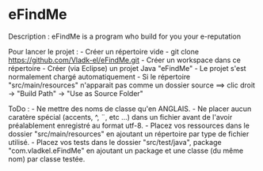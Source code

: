 eFindMe
=======

Description : eFindMe is a program who build for you your e-reputation

Pour lancer le projet : 
	- Créer un répertoire vide
	- git clone https://github.com/Vladk-el/eFindMe.git
	- Créer un workspace dans ce répertoire
	- Créer (via Eclipse) un projet Java "eFindMe"
	- Le projet s'est normalement chargé automatiquement
	- Si le répertoire "src/main/resources" n'apparait pas comme un dossier source ==> clic droit -> "Build Path" -> "Use as Source Folder"

ToDo : 
	- Ne mettre des noms de classe qu'en ANGLAIS.
	- Ne placer aucun caratère spécial (accents, ^, ¨, etc ...) dans un fichier avant de l'avoir préalablement enregistré au format utf-8.
	- Placez vos ressources dans le dossier "src/main/resources" en ajoutant un répertoire par type de fichier utilisé.
	- Placez vos tests dans le dossier "src/test/java", package "com.vladkel.eFindMe" en ajoutant un package et une classe (du même nom) par classe testée.
